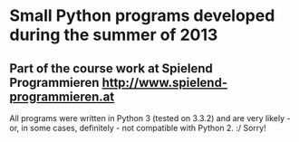 # Small Python programs developed during the summer of 2013
## Part of the course work at Spielend Programmieren http://www.spielend-programmieren.at

All programs were written in Python 3 (tested on 3.3.2) and are very likely - or, in some cases, definitely - not compatible with Python 2. :/ Sorry!